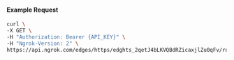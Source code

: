 <!-- Code generated for API Clients. DO NOT EDIT. -->

#### Example Request

```bash
curl \
-X GET \
-H "Authorization: Bearer {API_KEY}" \
-H "Ngrok-Version: 2" \
https://api.ngrok.com/edges/https/edghts_2qetJ4bLKVQBdRZicaxjlZu0qFv/routes/edghtsrt_2qetJAQNk8x5KG4oU0s8gglLVPy/saml
```
